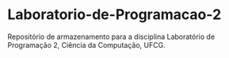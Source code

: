 # Laboratorio-de-Programacao-2
Repositório de armazenamento para a disciplina Laboratório de Programação 2, Ciência da Computação, UFCG.
